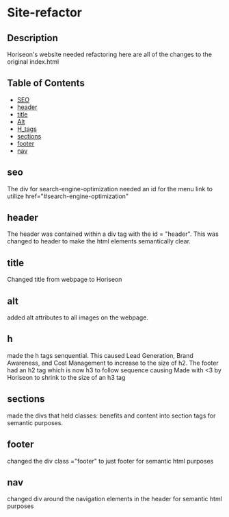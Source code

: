 # Site-refactor

## Description 

Horiseon's website needed refactoring here are all of the changes to the original index.html 

## Table of Contents

* [SEO](#seo)
* [header](#header)
* [title](#title)
* [Alt](#alt)
* [H_tags](#h)
* [sections](#sections)
* [footer](#footer)
* [nav](#nav)


## seo
The div for search-engine-optimization needed an id for the menu link to utilize href="#search-engine-optimization"

## header 

The header was contained within a div tag with the id = "header". This was changed to header to make the html elements semantically clear.

## title

Changed title from webpage to Horiseon

## alt

added alt attributes to all images on the webpage.

## h 

made the h tags senquential. This caused Lead Generation, Brand Awareness, and Cost Management to increase to the size of h2. The footer had an h2 tag which is now h3 to follow sequence causing Made with <3 by Horiseon to shrink to the size of an h3 tag

## sections

made the divs that held classes: benefits and content into section tags for semantic purposes.

## footer

changed the div class ="footer" to just footer for semantic html purposes

## nav 

changed div around the navigation elements in the header for semantic html purposes
